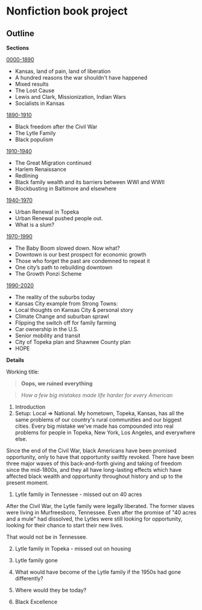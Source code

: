 # Nonfiction book project

## Outline


**Sections**

[0000-1890](0000-1890.md) 

* Kansas, land of pain, land of liberation
* A hundred reasons the war shouldn't have happened
* Mixed results
* The Lost Cause
* Lewis and Clark, Missionization, Indian Wars
* Socialists in Kansas

[1890-1910](1890-1910.md)

* Black freedom after the Civil War
* The Lytle Family
* Black populism


[1910-1940](1910-1940.md) 

* The Great Migration continued
* Harlem Renaissance
* Redlining
* Black family wealth and its barriers between WWI and WWII
* Blockbusting in Baltimore and elsewhere


[1940-1970](1940-1970.md) 

* Urban Renewal in Topeka
* Urban Renewal pushed people out.
* What is a slum?

[1970-1990](1970-1990.md) 

* The Baby Boom slowed down. Now what?
* Downtown is our best prospect for economic growth
* Those who forget the past are condemned to repeat it
* One city’s path to rebuilding downtown
* The Growth Ponzi Scheme

[1990-2020](1990-2020.md) 

* The reality of the suburbs today
* Kansas City example from Strong Towns:
* Local thoughts on Kansas City & personal story
* Climate Change and suburban sprawl
* Flipping the switch off for family farming
* Car ownership in the U.S.
* Senior mobility and transit
* City of Topeka plan and Shawnee County plan
* HOPE





**Details**





Working title: 

> **Oops, we ruined everything**

> *How a few big mistakes made life harder for every American*

1. Introduction
1. Setup: Local => National. My hometown, Topeka, Kansas, has all the same problems of our country's rural communities and our biggest cities. Every big mistake we've made has compounded into real problems for people in Topeka, New York, Los Angeles, and everywhere else. 






Since the end of the Civil War, black Americans have been promised opportunity, only to have that opportunity swiftly revoked. There have been three major waves of this back-and-forth giving and taking of freedom since the mid-1800s, and they all have long-lasting effects which have affected black wealth and opportunity throughout history and up to the present moment. 



1. Lytle family in Tennessee - missed out on 40 acres

After the Civil War, the Lytle family were legally liberated. The former slaves were living in Murfreesboro, Tennessee. Even after the promise of "40 acres and a mule" had dissolved, the Lytles were still looking for opportunity, looking for their chance to start their new lives. 

That would not be in Tennessee. 


2. Lytle family in Topeka - missed out on housing 


3. Lytle family gone


4. What would have become of the Lytle family if the 1950s had gone differently?
5. Where would they be today?
6. Black Excellence 










